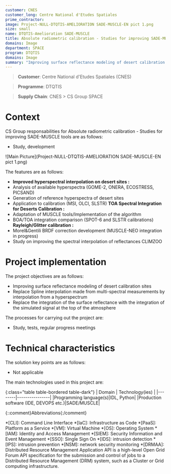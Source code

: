 ```yaml
---
customer: CNES
customer_long: Centre National d'Etudes Spatiales
prime_contractor: 
image: Project-NULL-DTQTIS-AMELIORATION SADE-MUSCLE-EN pict 1.png
size: small
name: DTQTIS-Amelioration SADE-MUSCLE
title: Absolute radiometric calibration - Studies for improving SADE-MUSCLE tools
domains: Image
department: SPACE
program: DTQTIS
domains: Image
summary: "Improving surface reflectance modeling of desert calibration sites. Replace Spline interpolation made from multi-spectral measurements by interpolation from a hyperspectrum. Replace the integration of the surface reflectance with the integration of the simulated signal at the top of the atmosphere"
---
```


> __Customer__\: Centre National d'Etudes Spatiales (CNES)

> __Programme__\: DTQTIS

> __Supply Chain__\: CNES >  CS Group SPACE


# Context


CS Group responsabilities for Absolute radiometric calibration - Studies for improving SADE-MUSCLE tools are as follows:
* Study, development

![Main Picture](Project-NULL-DTQTIS-AMELIORATION SADE-MUSCLE-EN pict 1.png)

The features are as follows:
* **Improved hyperspectral interpolation on desert sites :**
* Analysis of available hyperspectra (GOME-2, ONERA, ECOSTRESS, PICSAND)
* Generation of reference hyperspectra of desert sites 
* Application to calibration (MSI, OLCI, SLSTR)
	**TOA Spectral Integration for Deserts Calibration :**
* Adaptation of MUSCLE tools/Implementation of the algorithm
* BOA/TOA integration comparison (SPOT-6 and SLSTR calibrations)
	**Rayleigh/Glitter calibration :**
* Morel&Gentili BRDF correction development (MUSCLE-NEO integration in progress)
* Study on improving the spectral interpolation of reflectances CLIMZOO

# Project implementation

The project objectives are as follows:
* Improving surface reflectance modeling of desert calibration sites 
* Replace Spline interpolation made from multi-spectral measurements by interpolation from a hyperspectrum
* Replace the integration of the surface reflectance with the integration of the simulated signal at the top of the atmosphere

The processes for carrying out the project are:
* Study, tests, regular progress meetings

# Technical characteristics

The solution key points are as follows:
* Not applicable



The main technologies used in this project are:

{:class="table table-bordered table-dark"}
| Domain | Technology(ies) |
|--------|----------------|
|Programming language(s)|IDL, Python|
|Production software (IDE, DEVOPS etc.)|SADE/MUSCLE|



{::comment}Abbreviations{:/comment}

*[CLI]: Command Line Interface
*[IaC]: Infrastructure as Code
*[PaaS]: Platform as a Service
*[VM]: Virtual Machine
*[OS]: Operating System
*[IAM]: Identity and Access Management
*[SIEM]: Security Information and Event Management
*[SSO]: Single Sign On
*[IDS]: intrusion detection
*[IPS]: intrusion prevention
*[NSM]: network security monitoring
*[DRMAA]: Distributed Resource Management Application API is a high-level Open Grid Forum API specification for the submission and control of jobs to a Distributed Resource Management (DRM) system, such as a Cluster or Grid computing infrastructure.
